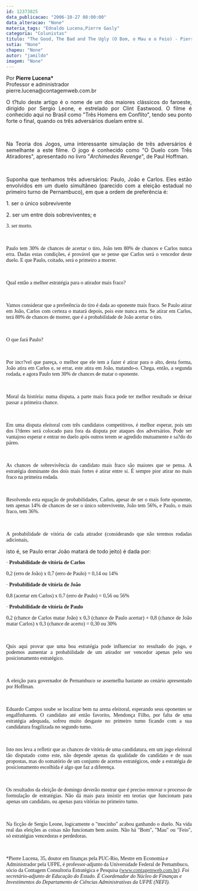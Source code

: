 ```yaml
---
id: 12373825
data_publicacao: "2006-10-27 08:00:00"
data_alteracao: "None"
materia_tags: "Ednaldo Lucena,Pierre Gasly"
categoria: "Colunistas"
titulo: "The Good, The Bad and The Ugly (O Bom, o Mau e o Feio) - Pierre Lucena"
sutia: "None"
chapeu: "None"
autor: "jamildo"
imagem: "None"
---
```

<p>Por <strong>Pierre Lucena*</strong><br />Professor e administrador <br />pierre.lucena@contagemweb.com.br</p>
<p align="justify">O t?tulo deste artigo &eacute; o nome de um dos maiores cl&aacute;ssicos do faroeste, dirigido por Sergio Leone, e estrelado por Clint Eastwood. O filme &eacute; conhecido aqui no Brasil como "Tr&ecirc;s Homens em Conflito", tendo seu ponto forte o final, quando os tr&ecirc;s advers&aacute;rios duelam entre si.</p>
<p>&nbsp;<br /></p>
<p align="justify">Na Teoria dos Jogos, uma interessante simula&ccedil;&atilde;o de tr&ecirc;s advers&aacute;rios &eacute; semelhante a este filme. O jogo &eacute; conhecido como "O Duelo com Tr&ecirc;s Atiradores", apresentado no livro "<em>Archimedes Revenge</em>", de Paul Hoffman.</p>
<p>&nbsp;<br /></p>
<p align="justify">Suponha que tenhamos tr&ecirc;s advers&aacute;rios: Paulo, Jo&atilde;o e Carlos. Eles est&atilde;o envolvidos em um duelo simult&acirc;neo (parecido com a elei&ccedil;&atilde;o estadual no primeiro turno de Pernambuco), em que a ordem de prefer&ecirc;ncia &eacute;:</p>
<p align="justify">1. ser o &uacute;nico sobrevivente</p>
<p align="justify">2. ser um entre dois sobreviventes; e</p>
<p align="justify"><span style="font-family: Verdana;">3. ser morto.</span></p>
<p>&nbsp;<br /></p>
<p align="justify"><span style="font-family: Verdana;">Paulo tem 30% de chances de acertar o tiro, Jo&atilde;o tem 80% de chances e Carlos nunca erra. Dadas estas condi&ccedil;&otilde;es, &eacute; prov&aacute;vel que se pense que Carlos ser&aacute; o vencedor deste duelo. E que Paulo, coitado, ser&aacute; o primeiro a morrer.</span></p>
<p>&nbsp;<br /></p>
<p align="justify"><span style="font-family: Verdana;">Qual ent&atilde;o a melhor estrat&eacute;gia para o atirador mais fraco?</span></p>
<p>&nbsp;<br /></p>
<p align="justify"><span style="font-family: Verdana;">Vamos considerar que a prefer&ecirc;ncia do tiro &eacute; dada ao oponente mais fraco. Se Paulo atirar em Jo&atilde;o, Carlos com certeza o matar&aacute; depois, pois este nunca erra. Se atirar em Carlos, ter&aacute; 80% de chances de morrer, que &eacute; a probabilidade de Jo&atilde;o acertar o tiro. </span></p>
<p>&nbsp;<br /></p>
<p align="justify"><span style="font-family: Verdana;">O que far&aacute; Paulo?</span></p>
<p>&nbsp;<br /></p>
<p align="justify"><span style="font-family: Verdana;">Por incr?vel que pare&ccedil;a, o melhor que ele tem a fazer &eacute; atirar para o alto, desta forma, Jo&atilde;o atira em Carlos e, se errar, este atira em Jo&atilde;o, matando-o. Chega, ent&atilde;o, a segunda rodada, e agora Paulo tem 30% de chances de matar o oponente.</span></p>
<p>&nbsp;<br /></p>
<p align="justify"><span style="font-family: Verdana;">Moral da hist&oacute;ria: numa disputa, a parte mais fraca pode ter melhor resultado se deixar passar a primeira chance. </span></p>
<p>&nbsp;<br /></p>
<p align="justify"><span style="font-family: Verdana;">Em uma disputa eleitoral com tr&ecirc;s candidatos competitivos, &eacute; melhor esperar, pois um dos l?deres ser&aacute; colocado para fora da disputa por ataques dos advers&aacute;rios. Pode ser vantajoso esperar e entrar no duelo ap&oacute;s outros terem se agredido mutuamente e sa?do do p&aacute;reo.</span></p>
<p>&nbsp;<br /></p>
<p align="justify"><span style="font-family: Verdana;">As chances de sobreviv&ecirc;ncia do candidato mais fraco s&atilde;o maiores que se pensa. A estrat&eacute;gia dominante dos dois mais fortes &eacute; atirar entre si. &Eacute; sempre pior atirar no mais fraco na primeira rodada.</span></p>
<p>&nbsp;<br /></p>
<p align="justify"><span style="font-family: Verdana;">Resolvendo esta equa&ccedil;&atilde;o de probabilidades, Carlos, apesar de ser o mais forte oponente, tem apenas 14% de chances de ser o &uacute;nico sobrevivente, Jo&atilde;o tem 56%, e Paulo, o mais fraco, tem 36%.</span></p>
<p>&nbsp;<br /></p>
<p align="justify"><span style="font-family: Verdana;">A probabilidade de vit&oacute;ria de cada atirador (considerando que n&atilde;o teremos rodadas adicionais,</span></p>
<p>isto &eacute;, se Paulo errar Jo&atilde;o matar&aacute; de todo jeito) &eacute; dada por:</p>
<p align="justify"><span style="font-family: Verdana;">&middot; <strong>Probabilidade de vit&oacute;ria de Carlos</strong></span></p>
<p align="justify"><span style="font-family: Verdana;">0,2 (erro de Jo&atilde;o) x 0,7 (erro de Paulo) = 0,14 ou 14%</span></p>
<p align="justify"><span style="font-family: Verdana;">&middot; <strong>Probabilidade de vit&oacute;ria de Jo&atilde;o</strong></span></p>
<p align="justify"><span style="font-family: Verdana;">0,8 (acertar em Carlos) x 0,7 (erro de Paulo) = 0,56 ou 56%</span></p>
<p align="justify"><span style="font-family: Verdana;">&middot; <strong>Probabilidade de vit&oacute;ria de Paulo</strong></span></p>
<p align="justify"><span style="font-family: Verdana;">0,2 (chance de Carlos matar Jo&atilde;o) x 0,3 (chance de Paulo acertar) + 0,8 (chance de Jo&atilde;o matar Carlos) x 0,3 (chance de acerto) = 0,30 ou 30%</span></p>
<p>&nbsp;<br /></p>
<p align="justify"><span style="font-family: Verdana;">Quis aqui provar que uma boa estrat&eacute;gia pode influenciar no resultado do jogo, e podemos aumentar a probabilidade de um atirador ser vencedor apenas pelo seu posicionamento estrat&eacute;gico. </span></p>
<p>&nbsp;<br /></p>
<p align="justify"><span style="font-family: Verdana;">A elei&ccedil;&atilde;o para governador de Pernambuco se assemelha bastante ao cen&aacute;rio apresentado por Hoffman.</span></p>
<p>&nbsp;<br /></p>
<p align="justify"><span style="font-family: Verdana;">Eduardo Campos soube se localizar bem na arena eleitoral, esperando seus oponentes se engalfinharem. O candidato at&eacute; ent&atilde;o favorito, Mendon&ccedil;a Filho, por falta de uma estrat&eacute;gia adequada, sofreu muito desgaste no primeiro turno ficando com a sua candidatura fragilizada no segundo turno. </span></p>
<p>&nbsp;<br /></p>
<p align="justify"><span style="font-family: Verdana;">Isto nos leva a refletir que as chances de vit&oacute;ria de uma candidatura, em um jogo eleitoral t&atilde;o disputado como este, n&atilde;o depende apenas da qualidade do candidato e de suas propostas, mas do somat&oacute;rio de um conjunto de acertos estrat&eacute;gicos, onde a estrat&eacute;gia de posicionamento escolhida &eacute; algo que faz a diferen&ccedil;a. </span></p>
<p>&nbsp;<br /></p>
<p align="justify"><span style="font-family: Verdana;">Os resultados da elei&ccedil;&atilde;o de domingo dever&atilde;o mostrar que &eacute; preciso renovar o processo de formula&ccedil;&atilde;o de estrat&eacute;gias. N&atilde;o d&aacute; mais para insistir em teorias que funcionam para apenas um candidato, ou apenas para vit&oacute;rias no primeiro turno.</span></p>
<p>&nbsp;<br /></p>
<p align="justify"><span style="font-family: Verdana;">Na fic&ccedil;&atilde;o de Sergio Leone, logicamente o "mocinho" acabou ganhando o duelo. Na vida real das elei&ccedil;&otilde;es as coisas n&atilde;o funcionam bem assim. N&atilde;o h&aacute; "Bom", "Mau" ou "Feio", s&oacute; estrat&eacute;gias vencedoras e perdedoras.</span></p>
<p>&nbsp;<br /></p>
<p><span style="font-family: Verdana;">*Pierre Lucena</span><span style="font-family: Verdana;">, 35, doutor em finan&ccedil;as pela PUC-Rio, Mestre em Economia e Administrador pela UFPE, &eacute; professor-adjunto da Universidade Federal de Pernambuco, s&oacute;cio da Contagem Consultoria Estrat&eacute;gica e Pesquisa (</span><a href="https://jc.ne10.uol.com.br/"><span style="color: #333333; font-family: Verdana;">www.contagemweb.com.br</span></a><em><span style="font-family: Verdana;">). Foi secret&aacute;rio-adjunto de Educa&ccedil;&atilde;o do Estado. &Eacute; Coordenador do N&uacute;cleo de Finan&ccedil;as e Investimentos do Departamento de Ci&ecirc;ncias Administrativas da UFPE (NEFI).</span></em></p>
